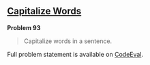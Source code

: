 [Capitalize Words][ce]
----------------------

**Problem 93**

> Capitalize words in a sentence.

Full problem statement is available on [CodeEval][ce].

[ce]: https://www.codeeval.com/browse/93/
      "View problem statement on CodeEval"
